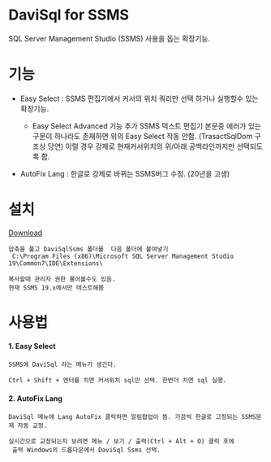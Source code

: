 # DaviSql for SSMS
SQL Server Management Studio (SSMS) 사용을 돕는 확장기능.


# 기능
- Easy Select : SSMS 편집기에서 커서의 위치 쿼리만 선택 하거나 실행할수 있는 확장기능.                  
                    
    - Easy Select Advanced 기능 추가
                    SSMS 텍스트 편집기 본문중 에러가 있는 구문이 하나라도 존재하면 위의 Easy Select 작동 안함.
                    (TrasactSqlDom 구조상 당연)
                    이럴 경우 강제로 현재커서위치의 위/아래 공백라인까지만 선택되도록 함.
                    
- AutoFix Lang : 한글로 강제로 바뀌는 SSMS버그 수정. (20년을 고생)

# 설치
[Download](https://github.com/grimhang/DaviSqlSsms/releases/download/V0.9.5/DaviSqlSsms_V0.9.5.zip)
           
    압축을 풀고 DaviSqlSsms 폴더를  다음 폴더에 붙여넣기  
     C:\Program Files (x86)\Microsoft SQL Server Management Studio 19\Common7\IDE\Extensions\  

    복사할때 관리자 권한 물어볼수도 있음.  
    현재 SSMS 19.x에서만 테스트해봄


# 사용법

#### 1. Easy Select
    SSMS에 DaviSql 라는 메뉴가 생긴다.  

    Ctrl + Shift + 엔터를 치면 커서위치 sql만 선택. 한번더 치면 sql 실행.

#### 2. AutoFix Lang
    DaviSql 메뉴에 Lang AutoFix 클릭하면 알림팝업이 뜸. 가끔씩 한글로 고정되는 SSMS문제 자동 교정.  

    실시간으로 교정되는지 보려면 메뉴 / 보기 / 출력(Ctrl + Alt + O) 클릭 후에  
     출력 Windows의 드롭다운에서 DaviSql Ssms 선택.